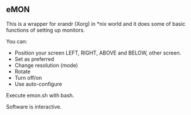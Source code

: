 eMON
----

This is a wrapper for xrandr (Xorg) in *nix world and it does some of basic functions of setting up monitors.

You can:
- Position your screen LEFT, RIGHT, ABOVE and BELOW, other screen.
- Set as preferred
- Change resolution (mode)
- Rotate
- Turn off/on
- Use auto-configure

Execute emon.sh with bash.

Software is interactive.

